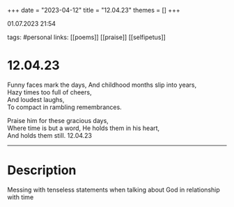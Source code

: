 +++
date = "2023-04-12"
title = "12.04.23"
themes = []
+++

01.07.2023 21:54

tags: #personal
links: [[poems]] [[praise]] [[selfipetus]]

# 12.04.23
Funny faces mark the days,
And childhood months slip into years,  
Hazy times too full of cheers,  
And loudest laughs,  
To compact in rambling remembrances.  
  
Praise him for these gracious days,  
Where time is but a word, He holds them in his heart,  
And holds them still.
12.04.23

---
# Description
Messing with tenseless statements when talking about God in relationship with time